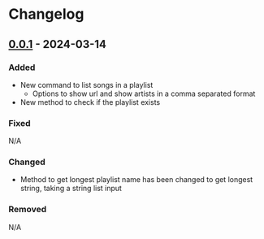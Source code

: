 # Changelog

## [0.0.1] - 2024-03-14

### Added
- New command to list songs in a playlist
  - Options to show url and show artists in a comma separated format
- New method to check if the playlist exists

### Fixed
N/A

### Changed
- Method to get longest playlist name has been changed to get longest string, taking a string list input

### Removed
N/A


[0.0.1]: https://github.com/amieldelatorre/spotilistcli/compare/0.0.1...0.0.2